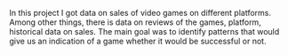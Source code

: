 In this project I got data on sales of video games on different platforms. Among other things, there is data on reviews of the games, platform, historical data on sales. The main goal was to identify patterns that would give us an indication of a game whether it would be successful or not.

